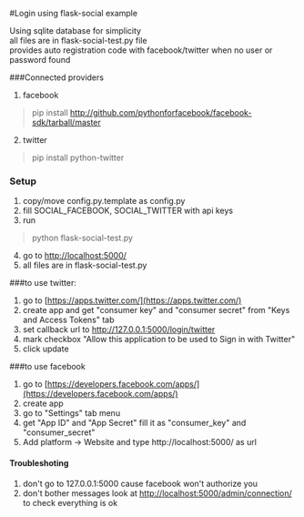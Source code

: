 #Login using flask-social example

Using sqlite database for simplicity<br />
all files are in flask-social-test.py file<br />
provides auto registration code with facebook/twitter when no user or password found<br />

###Connected providers
1. facebook
> pip install http://github.com/pythonforfacebook/facebook-sdk/tarball/master
2. twitter
> pip install python-twitter

### Setup
1. copy/move config.py.template as config.py
2. fill SOCIAL_FACEBOOK, SOCIAL_TWITTER with api keys
3. run 
> python flask-social-test.py
4. go to [http://localhost:5000/](http://localhost:5000/)
5. all files are in flask-social-test.py

###to use twitter:
1. go to [https://apps.twitter.com/](https://apps.twitter.com/)
2. create app and get "consumer key" and "consumer secret" from "Keys and Access Tokens" tab
3. set callback url to http://127.0.0.1:5000/login/twitter
4. mark checkbox "Allow this application to be used to Sign in with Twitter"
5. click update

###to use facebook
1. go to [https://developers.facebook.com/apps/](https://developers.facebook.com/apps/)
2. create app
3. go to "Settings" tab menu
4. get "App ID" and "App Secret" fill it as "consumer_key" and "consumer_secret"
5. Add platform -> Website and type http://localhost:5000/ as url  

#### Troubleshoting
1. don't go to 127.0.0.1:5000 cause facebook won't authorize you
2. don't bother messages look at [http://localhost:5000/admin/connection/](http://localhost:5000/admin/connection/) 
to check everything is ok   